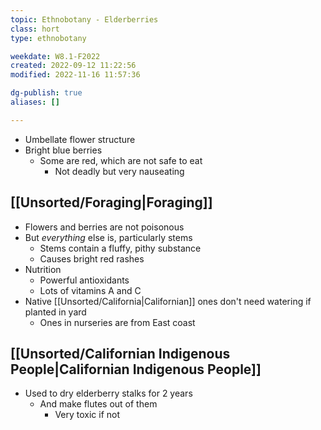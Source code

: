 ```yaml
---
topic: Ethnobotany - Elderberries
class: hort
type: ethnobotany

weekdate: W8.1-F2022
created: 2022-09-12 11:22:56
modified: 2022-11-16 11:57:36

dg-publish: true
aliases: []
---
```


- Umbellate flower structure
- Bright blue berries
	- Some are red, which are not safe to eat
		- Not deadly but very nauseating

## [[Unsorted/Foraging\|Foraging]]
- Flowers and berries are not poisonous
- But *everything* else is, particularly stems
	- Stems contain a fluffy, pithy substance
	- Causes bright red rashes
- Nutrition
	- Powerful antioxidants
	- Lots of vitamins A and C
- Native [[Unsorted/California\|Californian]] ones don't need watering if planted in yard
	- Ones in nurseries are from East coast


## [[Unsorted/Californian Indigenous People\|Californian Indigenous People]]
- Used to dry elderberry stalks for 2 years
	- And make flutes out of them
		- Very toxic if not